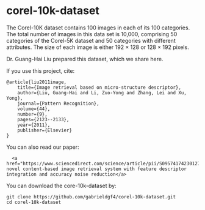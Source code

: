 # corel-10k-dataset

The Corel-10K dataset contains 100 images in each of its 100 categories. The total number of images in this data set is 10,000, comprising 50 categories of the Corel-5K dataset and 50 categories with different attributes. The size of each image is either 192 × 128 or 128 × 192 pixels. 

Dr. Guang-Hai Liu prepared this dataset, which we share here.

If you use this project, cite:

    @article{liu2011image,
        title={Image retrieval based on micro-structure descriptor},
        author={Liu, Guang-Hai and Li, Zuo-Yong and Zhang, Lei and Xu, Yong},
        journal={Pattern Recognition},
        volume={44},
        number={9},
        pages={2123--2133},
        year={2011},
        publisher={Elsevier}
    }

You can also read our paper:

      <a href="https://www.sciencedirect.com/science/article/pii/S0957417423012769">A novel content-based image retrieval system with feature descriptor integration and accuracy noise reduction</a>

You can download the core-10k-dataset by:

    git clone https://github.com/gabrieldgf4/corel-10k-dataset.git
    cd corel-10k-dataset
